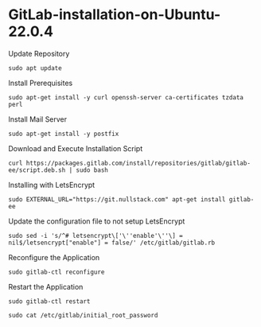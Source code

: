 # GitLab-installation-on-Ubuntu-22.0.4
Update Repository
```
sudo apt update
```
Install Prerequisites
```
sudo apt-get install -y curl openssh-server ca-certificates tzdata perl
```
Install Mail Server
```
sudo apt-get install -y postfix
```
Download and Execute Installation Script
```
curl https://packages.gitlab.com/install/repositories/gitlab/gitlab-ee/script.deb.sh | sudo bash
```
Installing with LetsEncrypt
```
sudo EXTERNAL_URL="https://git.nullstack.com" apt-get install gitlab-ee
```
Update the configuration file to not setup LetsEncrypt
```
sudo sed -i 's/^# letsencrypt\['\''enable'\''\] = nil$/letsencrypt["enable"] = false/' /etc/gitlab/gitlab.rb
```
Reconfigure the Application
```
sudo gitlab-ctl reconfigure
```
Restart the Application
```
sudo gitlab-ctl restart
```
```
sudo cat /etc/gitlab/initial_root_password
```
